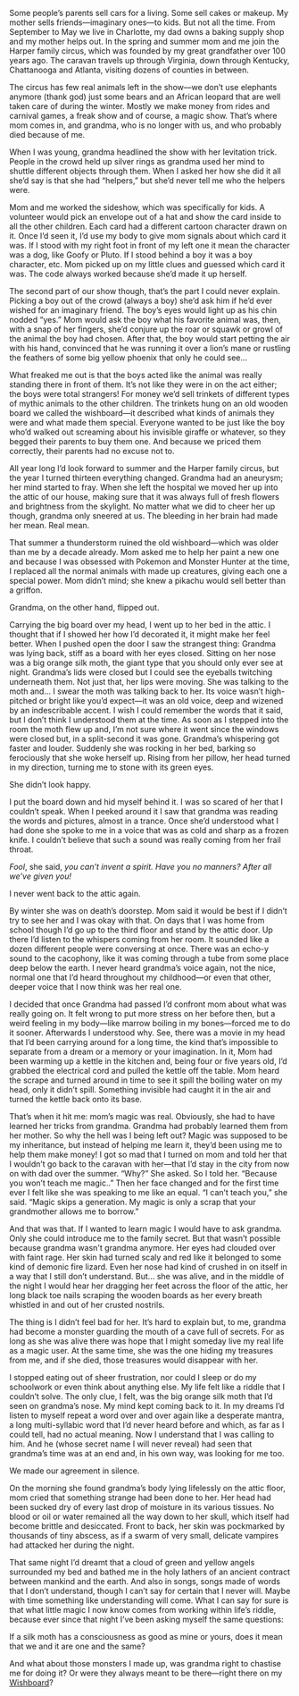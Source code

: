 Some people’s parents sell cars for a living. Some sell cakes or makeup. My mother sells friends—imaginary ones—to kids. But not all the time. From September to May we live in Charlotte, my dad owns a baking supply shop and my mother helps out. In the spring and summer mom and me join the Harper family circus, which was founded by my great grandfather over 100 years ago. The caravan travels up through Virginia, down through Kentucky, Chattanooga and Atlanta, visiting dozens of counties in between.

The circus has few real animals left in the show—we don’t use elephants anymore (thank god) just some bears and an African leopard that are well taken care of during the winter. Mostly we make money from rides and carnival games, a freak show and of course, a magic show. That’s where mom comes in, and grandma, who is no longer with us, and who probably died because of me.

When I was young, grandma headlined the show with her levitation trick. People in the crowd held up silver rings as grandma used her mind to shuttle different objects through them. When I asked her how she did it all she’d say is that she had “helpers,” but she’d never tell me who the helpers were.

Mom and me worked the sideshow, which was specifically for kids. A volunteer would pick an envelope out of a hat and show the card inside to all the other children. Each card had a different cartoon character drawn on it. Once I’d seen it, I’d use my body to give mom signals about which card it was. If I stood with my right foot in front of my left one it mean the character was a dog, like Goofy or Pluto. If I stood behind a boy it was a boy character, etc. Mom picked up on my little clues and guessed which card it was. The code always worked because she’d made it up herself.

The second part of our show though, that’s the part I could never explain. Picking a boy out of the crowd (always a boy) she’d ask him if he’d ever wished for an imaginary friend. The boy’s eyes would light up as his chin nodded “yes.” Mom would ask the boy what his favorite animal was, then, with a snap of her fingers, she’d conjure up the roar or squawk or growl of the animal the boy had chosen. After that, the boy would start petting the air with his hand, convinced that he was running it over a lion’s mane or rustling the feathers of some big yellow phoenix that only he could see...

What freaked me out is that the boys acted like the animal was really standing there in front of them. It’s not like they were in on the act either; the boys were total strangers! For money we’d sell trinkets of different types of mythic animals to the other children. The trinkets hung on an old wooden board we called the wishboard—it described what kinds of animals they were and what made them special. Everyone wanted to be just like the boy who’d walked out screaming about his invisible giraffe or whatever, so they begged their parents to buy them one. And because we priced them correctly, their parents had no excuse not to.

All year long I’d look forward to summer and the Harper family circus, but the year I turned thirteen everything changed. Grandma had an aneurysm; her mind started to fray. When she left the hospital we moved her up into the attic of our house, making sure that it was always full of fresh flowers and brightness from the skylight. No matter what we did to cheer her up though, grandma only sneered at us. The bleeding in her brain had made her mean. Real mean.

That summer a thunderstorm ruined the old wishboard—which was older than me by a decade already. Mom asked me to help her paint a new one and because I was obsessed with Pokemon and Monster Hunter at the time, I replaced all the normal animals with made up creatures, giving each one a special power. Mom didn’t mind; she knew a pikachu would sell better than a griffon.

Grandma, on the other hand, flipped out.

Carrying the big board over my head, I went up to her bed in the attic. I thought that if I showed her how I’d decorated it, it might make her feel better. When I pushed open the door I saw the strangest thing: Grandma was lying back, stiff as a board with her eyes closed. Sitting on her nose was a big orange silk moth, the giant type that you should only ever see at night. Grandma’s lids were closed but I could see the eyeballs twitching underneath them. Not just that,  her lips were moving. She was talking to the moth and... I swear the moth was talking back to her. Its voice wasn’t high-pitched or bright like you’d expect—it was an old voice, deep and wizened by an indescribable accent. I wish I could remember the words that it said, but I don’t think I understood them at the time. As soon as I stepped into the room the moth flew up and, I’m not sure where it went since the windows were closed but, in a split-second it was gone. Grandma’s whispering got faster and louder. Suddenly she was rocking in her bed, barking so ferociously that she woke herself up. Rising from her pillow, her head turned in my direction, turning me to stone with its green eyes.

She didn’t look happy.

I put the board down and hid myself behind it. I was so scared of her that I couldn’t speak. When I peeked around it I saw that grandma was reading the words and pictures, almost in a trance. Once she’d understood what I had done she spoke to me in a voice that was as cold and sharp as a frozen knife. I couldn’t believe that such a sound was really coming from her frail throat.

*Fool*, she said, *you can’t invent a spirit. Have you no manners? After all we’ve given you!*

I never went back to the attic again.

By winter she was on death’s doorstep. Mom said it would be best if I didn’t try to see her and I was okay with that. On days that I was home from school though I’d go up to the third floor and stand by the attic door. Up there I’d listen to the whispers coming from her room. It sounded like a dozen different people were conversing at once. There was an echo-y sound to the cacophony, like it was coming through a tube from some place deep below the earth. I never heard grandma’s voice again, not the nice, normal one that I’d heard throughout my childhood—or even that other, deeper voice that I now think was her real one.

I decided that once Grandma had passed I’d confront mom about what was really going on. It felt wrong to put more stress on her before then, but a weird feeling in my body—like marrow boiling in my bones—forced me to do it sooner. Afterwards I understood why.  See, there was a movie in my head that I’d been carrying around for a long time, the kind that’s impossible to separate from a dream or a memory or your imagination. In it, Mom had been warming up a kettle in the kitchen and, being four or five years old, I’d grabbed the electrical cord and pulled the kettle off the table. Mom heard the scrape and turned around in time to see it spill the boiling water on my head, only it didn’t spill. Something invisible had caught it in the air and turned the kettle back onto its base.

That’s when it hit me: mom’s magic was real. Obviously, she had to have learned her tricks from grandma. Grandma had probably learned them from her mother. So why the hell was I being left out? Magic was supposed to be my inheritance, but instead of helping me learn it, they’d been using me to help them make money! I got so mad that I turned on mom and told her that I wouldn’t go back to the caravan with her—that I’d stay in the city from now on with dad over the summer. “Why?” She asked. So I told her. “Because you won’t teach me magic..” Then her face changed and for the first time ever I felt like she was speaking to me like an equal. “I can’t teach you,” she said. “Magic skips a generation. My magic is only a scrap that your grandmother allows me to borrow.”

And that was that. If I wanted to learn magic I would have to ask grandma. Only she could introduce me to the family secret. But that wasn’t possible because grandma wasn't grandma anymore. Her eyes had clouded over with faint rage. Her skin had turned scaly and red like it belonged to some kind of demonic fire lizard. Even her nose had kind of crushed in on itself in a way that I still don’t understand. But... she was alive, and in the middle of the night I would hear her dragging her feet across the floor of the attic, her long black toe nails scraping the wooden boards as her every breath whistled in and out of her crusted nostrils.

The thing is I didn’t feel bad for her. It’s hard to explain but, to me, grandma had become a monster guarding the mouth of a cave full of secrets. For as long as she was alive there was hope that I might someday live my real life as a magic user. At the same time, she was the one hiding my treasures from me, and if she died, those treasures would disappear with her.

I stopped eating out of sheer frustration, nor could I sleep or do my schoolwork or even think about anything else. My life felt like a riddle that I couldn’t solve. The only clue, I felt, was the big orange silk moth that I’d seen on grandma’s nose. My mind kept coming back to it. In my dreams I’d listen to myself repeat a word over and over again like a desperate mantra, a long multi-syllabic word that I’d never heard before and which, as far as I could tell, had no actual meaning. Now I understand that I was calling to him. And he (whose secret name I will never reveal) had seen that grandma’s time was at an end and, in his own way, was looking for me too.

We made our agreement in silence.

On the morning she found grandma’s body lying lifelessly on the attic floor, mom cried that something strange had been done to her. Her head had been sucked dry of every last drop of moisture in its various tissues. No blood or oil or water remained all the way down to her skull, which itself had become brittle and desiccated. Front to back, her skin was pockmarked by thousands of tiny abscess, as if a swarm of very small, delicate vampires had attacked her during the night.

That same night I’d dreamt that a cloud of green and yellow angels surrounded my bed and bathed me in the holy lathers of an ancient contract between mankind and the earth. And also in songs, songs made of words that I don’t understand, though I can’t say for certain that I never will. Maybe with time something like understanding will come. What I can say for sure is that what little magic I now know comes from working within life’s riddle, because ever since that night I’ve been asking myself the same questions:

If a silk moth has a consciousness as good as mine or yours, does it mean that we and it are one and the same?

And what about those monsters I made up, was grandma right to chastise me for doing it? Or were they always meant to be there—right there on my [Wishboard](https://twitter.com/ScaryHugo/status/1548289828411715584)?